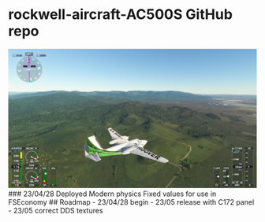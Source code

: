 # rockwell-aircraft-AC500S GitHub repo 
<img src="./rockwell-aircraft-AC500S.png" />
### 23/04/28 Deployed Modern physics
Fixed values for use in FSEconomy
## Roadmap
- 23/04/28 begin
- 23/05 release with C172 panel
- 23/05 correct DDS textures
